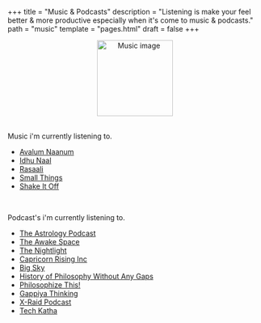 +++
title = "Music & Podcasts"
description = "Listening is make your feel better & more productive especially when it's come to music & podcasts."
path = "music"
template = "pages.html"
draft = false
+++
<center><img src="https://sachinsenal0x64.github.io/picx-images-hosting/1701343027123.34vfgcv5fmrk.webp" alt="Music image" width="150" height="150"/></center>

<br>

Music i'm currently listening to.

- [Avalum Naanum](https://embed.tidal.com/tracks/294404537?layout=gridify)
- [Idhu Naal](https://embed.tidal.com/tracks/294404535?layout=gridify)
- [Rasaali](https://embed.tidal.com/tracks/294404536?layout=gridify)
- [Small Things](https://embed.tidal.com/tracks/138790325?layout=gridify)
- [Shake It Off](https://embed.tidal.com/tracks/323856446?layout=gridify)
  
<br>

Podcast's i'm currently listening to.

- [The Astrology Podcast](https://podcasts.apple.com/us/podcast/the-astrology-podcast/id541401108)
- [The Awake Space](https://podcasts.apple.com/us/podcast/the-awake-space-astrology-podcast/id1563083072)
- [The Nightlight](https://podcasts.apple.com/gb/podcast/the-nightlight-astrology-podcast/id1479942649)
- [Capricorn Rising Inc](https://podcasts.apple.com/gb/podcast/capricorn-rising-inc/id1702949000)
- [Big Sky](https://podcasts.apple.com/gb/podcast/big-sky-astrology-podcast/id1488865282)
- [History of Philosophy Without Any Gaps](https://podcasts.apple.com/us/podcast/history-of-philosophy-without-any-gaps/id396903391)
- [Philosophize This!](https://podcasts.apple.com/us/podcast/philosophize-this/id659155419)
- [Gappiya Thinking ](https://www.youtube.com/@GappiyaThinking/videos)
- [X-Raid Podcast](https://podcasts.apple.com/lk/podcast/x-raid-podcast/id1495636866)
- [Tech Katha](https://podcasts.apple.com/nz/podcast/tech%E0%B6%9A%E0%B6%AD-techkatha/id1343095027)
  



